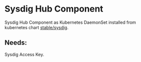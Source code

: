 # Sysdig Hub Component

Sysdig Hub Component as Kubernetes DaemonSet installed from kubernetes chart [stable/sysdig](https://github.com/kubernetes/charts/tree/master/stable/sysdig).

## Needs:
Sysdig Access Key.
